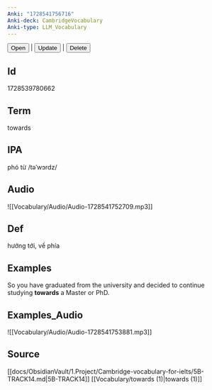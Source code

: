 ```yaml
---
Anki: "1728541756716"
Anki-deck: CambridgeVocabulary
Anki-type: LLM_Vocabulary
---
```

<button class="anki-btn-open">Open</button> | <button class="anki-btn-update">Update</button> | <button class="anki-btn-delete">Delete</button>

## Id
1728539780662
## Term
towards
## IPA
phó từ /təˈwɔrdz/
## Audio
 ![[Vocabulary/Audio/Audio-1728541752709.mp3]]
## Def
 hướng tới, về phía

## Examples
So you have graduated from the university and decided to continue studying **towards** a Master or PhD. 

## Examples_Audio
![[Vocabulary/Audio/Audio-1728541753881.mp3]]
## Source
 [[docs/ObsidianVault/1.Project/Cambridge-vocabulary-for-ielts/5B-TRACK14.md|5B-TRACK14]] [[Vocabulary/towards (1)|towards (1)]]